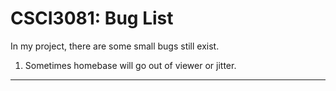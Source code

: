 # CSCI3081: Bug List

In my project, there are some small bugs still exist.

1. Sometimes homebase will go out of viewer or jitter.


<hr>
